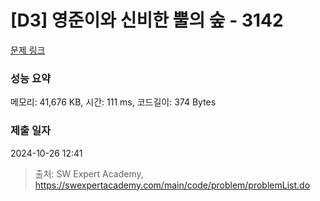 # [D3] 영준이와 신비한 뿔의 숲 - 3142 

[문제 링크](https://swexpertacademy.com/main/code/problem/problemDetail.do?contestProbId=AV_6xWk6sbADFAWS) 

### 성능 요약

메모리: 41,676 KB, 시간: 111 ms, 코드길이: 374 Bytes

### 제출 일자

2024-10-26 12:41



> 출처: SW Expert Academy, https://swexpertacademy.com/main/code/problem/problemList.do